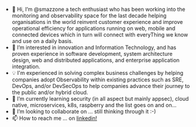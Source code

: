 - 👋 Hi, I’m @smazzone a tech enthusiast who has been working into the monitoring and observability space for the last decade helping organisations in the world reinvent customer experience and improve operational efficiency for applications running on web, mobile and connected devices which in turn will connect with everyThing we know and use on a daily basis.
- 👀 I’m interested in innovation and Information Technology, and has proven experience in software development, system architecture design, web and distributed applications, and enterprise application integration. 
- :bulb: I'm experienced in solving complex business challenges by helping companies adopt Observability within existing practices such as SRE, DevOps, and/or DevSecOps to help companies advance their journey to the public and/or hybrid cloud.
- 🌱 I’m currently learning security (in all aspect but mainly appsec), cloud native, microservices, k8s, raspberry and the list goes on and on...
- 💞️ I’m looking to collaborate on ... still thinking through it :-)
- 📫 How to reach me ... on [linkedin!](https://www.linkedin.com/in/stefanomazzone/)


<!---
- 👋 Hi, I’m @smazzone
- 👀 I’m interested in ...
- 🌱 I’m currently learning ...
- 💞️ I’m looking to collaborate on ...
- 📫 How to reach me ...

smazzone/smazzone is a ✨ special ✨ repository because its `README.md` (this file) appears on your GitHub profile.
You can click the Preview link to take a look at your changes.
--->
